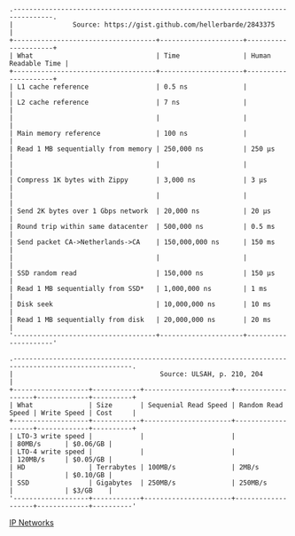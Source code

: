     .--------------------------------------------------------------------------------.
    |               Source: https://gist.github.com/hellerbarde/2843375              |
    +------------------------------------+---------------------+---------------------+
    | What                               | Time                | Human Readable Time |
    +------------------------------------+---------------------+---------------------+
    | L1 cache reference                 | 0.5 ns              |                     |
    | L2 cache reference                 | 7 ns                |                     |
    |                                    |                     |                     |
    | Main memory reference              | 100 ns              |                     |
    | Read 1 MB sequentially from memory | 250,000 ns          | 250 µs              |
    |                                    |                     |                     |
    | Compress 1K bytes with Zippy       | 3,000 ns            | 3 µs                |
    |                                    |                     |                     |
    | Send 2K bytes over 1 Gbps network  | 20,000 ns           | 20 µs               |
    | Round trip within same datacenter  | 500,000 ns          | 0.5 ms              |
    | Send packet CA->Netherlands->CA    | 150,000,000 ns      | 150 ms              |
    |                                    |                     |                     |
    | SSD random read                    | 150,000 ns          | 150 µs              |
    | Read 1 MB sequentially from SSD*   | 1,000,000 ns        | 1 ms                |
    | Disk seek                          | 10,000,000 ns       | 10 ms               |
    | Read 1 MB sequentially from disk   | 20,000,000 ns       | 20 ms               |
    '------------------------------------+---------------------+---------------------'
<!-- Original table data:
What ; Time ; Human Readable Time
L1 cache reference ; 0.5 ns
Round trip within same datacenter ; 500,000 ns ; 0.5 ms
Send packet CA->Netherlands->CA ; 150,000,000 ns ; 150 ms

SSD random read ; 150,000 ns ; 150 µs
Read 1 MB sequentially from SSD* ; 1,000,000 ns ; 1 ms
Disk seek ; 10,000,000 ns ; 10 ms
Read 1 MB sequentially from disk ; 20,000,000 ns ; 20 ms
L2 cache reference ; 7 ns

Main memory reference ; 100 ns             
Read 1 MB sequentially from memory ; 250,000 ns ; 250 µs

Compress 1K bytes with Zippy ; 3,000 ns ; 3 µs

Send 2K bytes over 1 Gbps network ; 20,000 ns ; 20 µs
-->

    .----------------------------------------------------------------------------------------------------.
    |                                     Source: ULSAH, p. 210, 204                                     |
    +-------------------+------------+----------------------+-------------------+-------------+----------+
    | What              | Size       | Sequenial Read Speed | Random Read Speed | Write Speed | Cost     |
    +-------------------+------------+----------------------+-------------------+-------------+----------+
    | LTO-3 write speed |            |                      |                   | 80MB/s      | $0.06/GB |
    | LTO-4 write speed |            |                      |                   | 120MB/s     | $0.05/GB |
    | HD                | Terrabytes | 100MB/s              | 2MB/s             |             | $0.10/GB |
    | SSD               | Gigabytes  | 250MB/s              | 250MB/s           |             | $3/GB    |
    '-------------------+------------+----------------------+-------------------+-------------+----------'
<!-- Original table data:
What ; Size ; Sequenial Read Speed ; Random Read Speed ; Write Speed ; Cost
LTO-3 write speed ;  ;  ;  ; 80MB/s ; $0.06/GB
LTO-4 write speed ;  ;  ;  ; 120MB/s ; $0.05/GB
HD ; Terrabytes ; 100MB/s ; 2MB/s ;  ; $0.10/GB
SSD ; Gigabytes ; 250MB/s ; 250MB/s ;  ; $3/GB
-->

[IP Networks](ip-networks.md)
